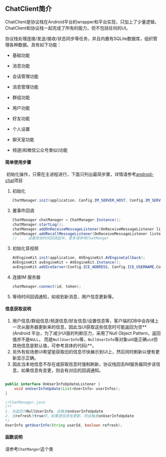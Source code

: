 ## ChatClient简介

ChatClient是协议栈在Android平台的wrapper和平台实现，只加上了少量逻辑，ChatClient和协议栈一起完成了所有的能力，但不包括任何的UI。

协议栈处理连接/发送/接收/状态同步等任务，并且内置有SQLite数据库，组织管理各种数据。具有如下功能：

- 基础功能

- 消息功能

- 会话管理功能

- 消息管理功能

- 群组功能

- 用户功能

- 好友功能

- 个人设置

- 聊天室功能

- 频道(和微信公众号类似)功能

  

#### 简单使用步骤

​	初始化操作，只需在主进程进行，下面只列出最简步骤，详情请参考[android-chat](<https://github.com/wildfirechat/android-chat>)项目

1. 初始化

   ```java	
   ChatManager.init(application, Config.IM_SERVER_HOST, Config.IM_SERVER_PORT);
   ```

2. 置事件回调

   ```java
   ChatManager chatManager = ChatManager.Instance();
   chatManager.startLog();
   chatManager.addOnReceiveMessageListener(OnReceiveMessageListener listener);
   chatManager.addRecallMessageListener(OnReceiveMessageListener listener)
   // ... 设置其他时间回调监听，更多请参考ChatManger
   ```

3. 初始化音视频

   ```java
   AVEngineKit.init(application, AVEngineKit.AVEngineCallback);
   AVEngineKit avEngineKit = AVEngineKit.Instance();
   avEngineKit.addIceServer(Config.ICE_ADDRESS, Config.ICE_USERNAME,Config.ICE_PASSWORD);
   ```

4. 连接IM 服务器

   ```java
   chatManager.connect(id, token);
   ```

5. 等待时间回调通知，如收到新消息、用户信息更新等。

#### 信息获取说明

1. 用户信息/群组信息/频道信息/好友信息/设置信息等，客户端的DB中会存储上一次从服务器更新来的信息，因此当UI获取这些信息时可能返回为空**(Android 平台，为了减少UI层的判断压力，采用了Null Object Pattern，返回值并不是```NULL```， 而是```NullUserInfo```等，```NullUserInfo```等对象uid是正确```uid```但其他信息是默认值，可参考具体的代码)**。
2. 另外有些场景UI希望是获取旧的信息尽快展示到UI上，然后同时刷新以便有更新显示正确。
3. 因此当本地信息不存在或获取信息时强制刷新，协议栈回去IM服务器同步该信息，如果信息有变更，则会有对应的回调通知。

```java

public interface OnUserInfoUpdateListener {
    void onUserInfoUpdate(List<UserInfo> userInfos);
}

//ChatManager.java
/**
1. 当返回为NullUserInfo，会触发onUserInfoUpdate
2. 当refresh为true时，如果是信息有更新，则会触发onUserInfoUpdate
*/
UserInfo getUserInfo(String userId, boolean refresh);

```



#### 函数说明

请参考```ChatManger```这个类

